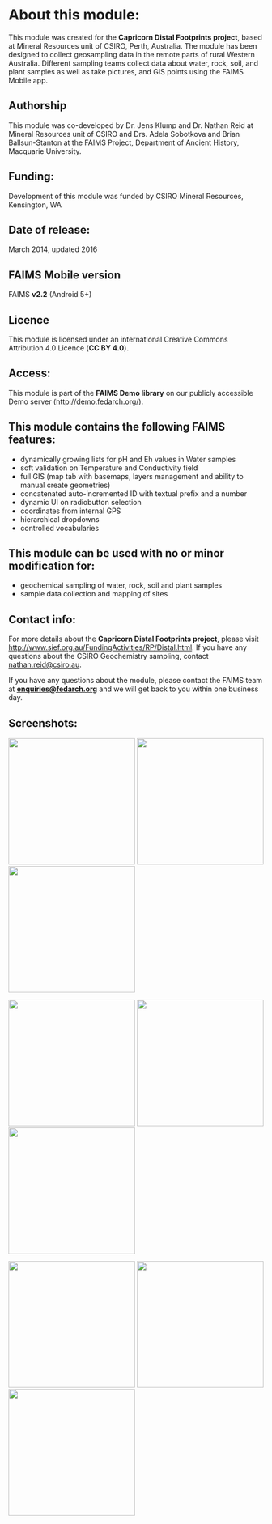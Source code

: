 # About this module:
This module was created for the **Capricorn Distal Footprints project**, based at Mineral Resources unit of CSIRO, Perth, Australia. The module has been designed to collect geosampling data in the remote parts of rural Western Australia. Different sampling teams collect data about water, rock, soil, and plant samples as well as take pictures, and GIS points using the FAIMS Mobile app.

## Authorship
This module was co-developed by Dr. Jens Klump and Dr. Nathan Reid at Mineral Resources unit of CSIRO and Drs. Adela Sobotkova and Brian Ballsun-Stanton at the FAIMS Project, Department of Ancient History, Macquarie University.

## Funding:
Development of this module was funded by CSIRO Mineral Resources, Kensington, WA

## Date of release:
March 2014, updated 2016

## FAIMS Mobile version
FAIMS **v2.2** (Android 5+)

## Licence
This module is licensed under an international Creative Commons Attribution 4.0 Licence (**CC BY 4.0**).

## Access:
This module is part of the **FAIMS Demo library** on our publicly accessible Demo server (http://demo.fedarch.org/). 

## This module contains the following FAIMS features:
* dynamically growing lists for pH and Eh values in Water samples
* soft validation on Temperature and Conductivity field
* full GIS (map tab with basemaps, layers management and ability to manual create geometries)
* concatenated auto-incremented ID with textual prefix and a number
* dynamic UI on radiobutton selection
* coordinates from internal GPS
* hierarchical dropdowns
* controlled vocabularies

## This module can be used with no or minor modification for:
* geochemical sampling of water, rock, soil and plant samples
* sample data collection and mapping of sites

## Contact info:
For more details about the **Capricorn Distal Footprints project**, please visit http://www.sief.org.au/FundingActivities/RP/Distal.html. If you have any questions about the CSIRO Geochemistry sampling, contact nathan.reid@csiro.au.

If you have any questions about the module, please contact the FAIMS team at **enquiries@fedarch.org** and we will get back to you within one business day.

## Screenshots:

<p align="left">
  <img src="https://github.com/FAIMS/CSIRO-Geochemistry-Sampling/blob/master/Screenshots/Screenshot_20170912-105946.png" width="250"/>
  <img src="https://github.com/FAIMS/CSIRO-Geochemistry-Sampling/blob/master/Screenshots/Screenshot_20170912-110105.png" width="250"/>
  <img src="https://github.com/FAIMS/CSIRO-Geochemistry-Sampling/blob/master/Screenshots/Screenshot_20170912-110117.png" width="250"/>
</p>

<p align="left">
  <img src="https://github.com/FAIMS/CSIRO-Geochemistry-Sampling/blob/master/Screenshots/Screenshot_20170912-110130.png" width="250"/>
  <img src="https://github.com/FAIMS/CSIRO-Geochemistry-Sampling/blob/master/Screenshots/Screenshot_20170912-110226.png" width="250"/>
  <img src="https://github.com/FAIMS/CSIRO-Geochemistry-Sampling/blob/master/Screenshots/Screenshot_20170912-110231.png" width="250"/>
</p>

<p align="left">
  <img src="https://github.com/FAIMS/CSIRO-Geochemistry-Sampling/blob/master/Screenshots/Screenshot_20170912-110235.png" width="250"/>
  <img src="https://github.com/FAIMS/CSIRO-Geochemistry-Sampling/blob/master/Screenshots/Screenshot_20170912-110241.png" width="250"/>
  <img src="https://github.com/FAIMS/CSIRO-Geochemistry-Sampling/blob/master/Screenshots/Screenshot_20170912-110355.png" width="250"/>
</p>

